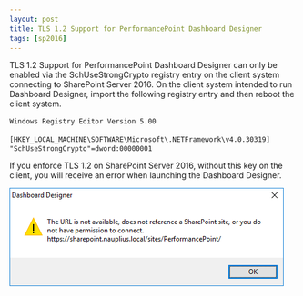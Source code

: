 ```yaml
---
layout: post
title: TLS 1.2 Support for PerformancePoint Dashboard Designer
tags: [sp2016]
---
```


TLS 1.2 Support for PerformancePoint Dashboard Designer can only be enabled via the SchUseStrongCrypto registry entry on the client system connecting to SharePoint Server 2016. On the client system intended to run Dashboard Designer, import the following registry entry and then reboot the client system.

```
Windows Registry Editor Version 5.00

[HKEY_LOCAL_MACHINE\SOFTWARE\Microsoft\.NETFramework\v4.0.30319]
"SchUseStrongCrypto"=dword:00000001
```

If you enforce TLS 1.2 on SharePoint Server 2016, without this key on the client, you will receive an error when launching the Dashboard Designer.

![PPSTLSError](/assets/images/2016/05/PPSTLSError.png)